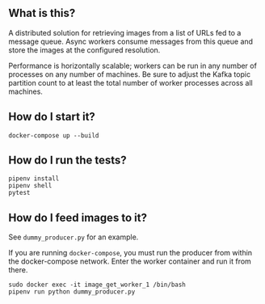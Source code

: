 ## What is this?

A distributed solution for retrieving images from a list of URLs fed to a 
message queue. Async workers consume messages from this queue and 
store the images at the configured resolution.

Performance is horizontally scalable; workers can be run in any number of 
processes on any number of machines. Be sure to adjust the Kafka topic partition
count to at least the total number of worker processes across all machines.

## How do I start it?
`docker-compose up --build`

## How do I run the tests?
```
pipenv install
pipenv shell
pytest
```

## How do I feed images to it?
See `dummy_producer.py` for an example.

If you are running `docker-compose`, you must run the producer from within 
the docker-compose network. Enter the worker container and run it from
there.
```
sudo docker exec -it image_get_worker_1 /bin/bash
pipenv run python dummy_producer.py
```
